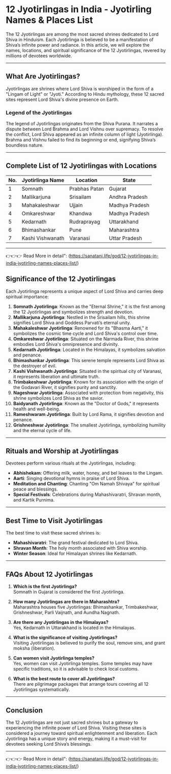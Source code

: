 # **12 Jyotirlingas in India - Jyotirling Names & Places List**

The 12 Jyotirlingas are among the most sacred shrines dedicated to Lord Shiva in Hinduism. Each Jyotirlinga is believed to be a manifestation of Shiva’s infinite power and radiance. In this article, we will explore the names, locations, and spiritual significance of the 12 Jyotirlingas, revered by millions of devotees worldwide.

---

## **What Are Jyotirlingas?**

Jyotirlingas are shrines where Lord Shiva is worshiped in the form of a "Lingam of Light" or "Jyoti." According to Hindu mythology, these 12 sacred sites represent Lord Shiva's divine presence on Earth.

### **Legend of the Jyotirlingas**

The legend of Jyotirlingas originates from the Shiva Purana. It narrates a dispute between Lord Brahma and Lord Vishnu over supremacy. To resolve the conflict, Lord Shiva appeared as an infinite column of light (Jyotirlinga). Brahma and Vishnu failed to find its beginning or end, signifying Shiva’s boundless nature.

---

## **Complete List of 12 Jyotirlingas with Locations**

| **No.** | **Jyotirlinga Name**       | **Location**           | **State**               |
|---------|----------------------------|------------------------|-------------------------|
| 1       | Somnath                   | Prabhas Patan          | Gujarat                 |
| 2       | Mallikarjuna              | Srisailam              | Andhra Pradesh          |
| 3       | Mahakaleshwar             | Ujjain                 | Madhya Pradesh          |
| 4       | Omkareshwar               | Khandwa                | Madhya Pradesh          |
| 5       | Kedarnath                 | Rudraprayag            | Uttarakhand             |
| 6       | Bhimashankar              | Pune                   | Maharashtra             |
| 7       | Kashi Vishwanath          | Varanasi               | Uttar Pradesh           |

---
👉👉👉 Read More in detail": (https://sanatani.life/god/12-jyotirlingas-in-india-jyotirling-names-places-list/)

## **Significance of the 12 Jyotirlingas**

Each Jyotirlinga represents a unique aspect of Lord Shiva and carries deep spiritual importance:

1. **Somnath Jyotirlinga**: Known as the "Eternal Shrine," it is the first among the 12 Jyotirlingas and symbolizes strength and devotion.
2. **Mallikarjuna Jyotirlinga**: Nestled in the Srisailam hills, this shrine signifies Lord Shiva and Goddess Parvati’s eternal unity.
3. **Mahakaleshwar Jyotirlinga**: Renowned for its "Bhasma Aarti," it symbolizes the cosmic time cycle and Lord Shiva's control over time.
4. **Omkareshwar Jyotirlinga**: Situated on the Narmada River, this shrine embodies Lord Shiva's omnipresence and divinity.
5. **Kedarnath Jyotirlinga**: Located in the Himalayas, it symbolizes salvation and penance.
6. **Bhimashankar Jyotirlinga**: This serene temple represents Lord Shiva as the destroyer of evil.
7. **Kashi Vishwanath Jyotirlinga**: Situated in the spiritual city of Varanasi, it represents liberation and ultimate truth.
8. **Trimbakeshwar Jyotirlinga**: Known for its association with the origin of the Godavari River, it signifies purity and sanctity.
9. **Nageshwar Jyotirlinga**: Associated with protection from negativity, this shrine symbolizes Lord Shiva as the savior.
10. **Baidyanath Jyotirlinga**: Known as the "Doctor of Gods," it represents health and well-being.
11. **Rameshwaram Jyotirlinga**: Built by Lord Rama, it signifies devotion and penance.
12. **Grishneshwar Jyotirlinga**: The smallest Jyotirlinga, symbolizing humility and the eternal cycle of life.

---

## **Rituals and Worship at Jyotirlingas**

Devotees perform various rituals at the Jyotirlingas, including:

- **Abhishekam**: Offering milk, water, honey, and bel leaves to the Lingam.
- **Aarti**: Singing devotional hymns in praise of Lord Shiva.
- **Meditation and Chanting**: Chanting "Om Namah Shivaya" for spiritual peace and blessings.
- **Special Festivals**: Celebrations during Mahashivaratri, Shravan month, and Kartik Purnima.

---

## **Best Time to Visit Jyotirlingas**

The best time to visit these sacred shrines is:

- **Mahashivaratri**: The grand festival dedicated to Lord Shiva.
- **Shravan Month**: The holy month associated with Shiva worship.
- **Winter Season**: Ideal for Himalayan shrines like Kedarnath.

---

## **FAQs About 12 Jyotirlingas**

1. **Which is the first Jyotirlinga?**  
   Somnath in Gujarat is considered the first Jyotirlinga.

2. **How many Jyotirlingas are there in Maharashtra?**  
   Maharashtra houses five Jyotirlingas: Bhimashankar, Trimbakeshwar, Grishneshwar, Parli Vaijnath, and Aundha Nagnath.

3. **Are there any Jyotirlingas in the Himalayas?**  
   Yes, Kedarnath in Uttarakhand is located in the Himalayas.

4. **What is the significance of visiting Jyotirlingas?**  
   Visiting Jyotirlingas is believed to purify the soul, remove sins, and grant moksha (liberation).

5. **Can women visit Jyotirlinga temples?**  
   Yes, women can visit Jyotirlinga temples. Some temples may have specific traditions, so it is advisable to check local customs.

6. **What is the best route to cover all Jyotirlingas?**  
   There are pilgrimage packages that arrange tours covering all 12 Jyotirlingas systematically.

---

## **Conclusion**

The 12 Jyotirlingas are not just sacred shrines but a gateway to experiencing the infinite power of Lord Shiva. Visiting these sites is considered a journey toward spiritual enlightenment and liberation. Each Jyotirlinga has a unique story and energy, making it a must-visit for devotees seeking Lord Shiva’s blessings.

---
👉👉👉 Read More in detail": (https://sanatani.life/god/12-jyotirlingas-in-india-jyotirling-names-places-list/)
